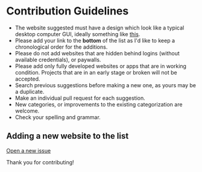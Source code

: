 # Contribution Guidelines

* The website suggested must have a design which look like a typical desktop computer GUI, ideally something like [this](https://en.wikipedia.org/wiki/Graphical_user_interface#Examples).
* Please add your link to the **bottom** of the list as I'd like to keep a chronological order for the additions.
* Please do not add websites that are hidden behind logins (without available credentials), or paywalls.
* Please add only fully developed websites or apps that are in working condition. Projects that are in an early stage or broken will not be accepted.
* Search previous suggestions before making a new one, as yours may be a duplicate.
* Make an individual pull request for each suggestion.
* New categories, or improvements to the existing categorization are welcome.
* Check your spelling and grammar.

## Adding a new website to the list

[Open a new issue](https://github.com/syxanash/awesome-web-desktops/issues/new?&template=1-site-request.yml)

Thank you for contributing!

